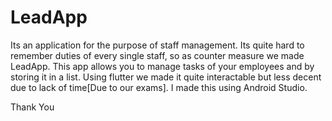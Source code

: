 # LeadApp
Its an application for the purpose of staff management. Its quite hard to remember duties of every single staff, so as counter measure we made LeadApp. This app allows you to manage tasks of your employees and by storing it in a list. Using flutter  we made it quite interactable but less decent due to lack of time[Due to our exams]. 
I made this using Android Studio.

Thank You
